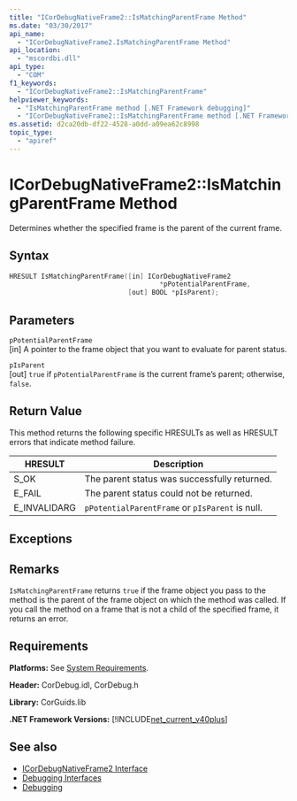 ```yaml
---
title: "ICorDebugNativeFrame2::IsMatchingParentFrame Method"
ms.date: "03/30/2017"
api_name: 
  - "ICorDebugNativeFrame2.IsMatchingParentFrame Method"
api_location: 
  - "mscordbi.dll"
api_type: 
  - "COM"
f1_keywords: 
  - "ICorDebugNativeFrame2::IsMatchingParentFrame"
helpviewer_keywords: 
  - "IsMatchingParentFrame method [.NET Framework debugging]"
  - "ICorDebugNativeFrame2::IsMatchingParentFrame method [.NET Framework debugging]"
ms.assetid: d2ca20db-df22-4528-a0dd-a09ea62c8998
topic_type: 
  - "apiref"
---
```

# ICorDebugNativeFrame2::IsMatchingParentFrame Method
Determines whether the specified frame is the parent of the current frame.  
  
## Syntax  
  
```cpp  
HRESULT IsMatchingParentFrame([in] ICorDebugNativeFrame2  
                                      *pPotentialParentFrame,  
                              [out] BOOL *pIsParent);  
```  
  
## Parameters  
 `pPotentialParentFrame`  
 [in] A pointer to the frame object that you want to evaluate for parent status.  
  
 `pIsParent`  
 [out] `true` if `pPotentialParentFrame` is the current frame’s parent; otherwise, `false`.  
  
## Return Value  
 This method returns the following specific HRESULTs as well as HRESULT errors that indicate method failure.  
  
|HRESULT|Description|  
|-------------|-----------------|  
|S_OK|The parent status was successfully returned.|  
|E_FAIL|The parent status could not be returned.|  
|E_INVALIDARG|`pPotentialParentFrame` or `pIsParent` is null.|  
  
## Exceptions  
  
## Remarks  
 `IsMatchingParentFrame` returns `true` if the frame object you pass to the method is the parent of the frame object on which the method was called. If you call the method on a frame that is not a child of the specified frame, it returns an error.  
  
## Requirements  
 **Platforms:** See [System Requirements](../../get-started/system-requirements.md).  
  
 **Header:** CorDebug.idl, CorDebug.h  
  
 **Library:** CorGuids.lib  
  
 **.NET Framework Versions:** [!INCLUDE[net_current_v40plus](../../../../includes/net-current-v40plus-md.md)]  
  
## See also

- [ICorDebugNativeFrame2 Interface](icordebugnativeframe2-interface.md)
- [Debugging Interfaces](debugging-interfaces.md)
- [Debugging](index.md)
